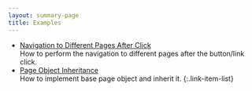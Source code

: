 ```yaml
---
layout: summary-page
title: Examples
---
```


* [Navigation to Different Pages After Click](/examples/navigation-to-different-pages-after-click/)
  <br>How to perform the navigation to different pages after the button/link click.
* [Page Object Inheritance](/examples/page-object-inheritance/)
  <br>How to implement base page object and inherit it.
{:.link-item-list}